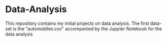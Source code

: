 # Data-Analysis
This repository contains my initial projects on data analysis.
The first data-set is the "automobiles.csv" accompanied by the Jupyter Notebook for the data analysis
